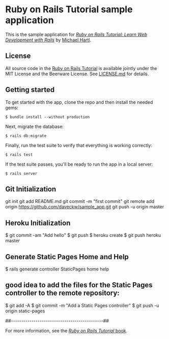 # Ruby on Rails Tutorial sample application

This is the sample application for
[*Ruby on Rails Tutorial:
Learn Web Development with Rails*](http://www.railstutorial.org/)
by [Michael Hartl](http://www.michaelhartl.com/).

## License

All source code in the [Ruby on Rails Tutorial](http://railstutorial.org/)
is available jointly under the MIT License and the Beerware License. See
[LICENSE.md](LICENSE.md) for details.

## Getting started

To get started with the app, clone the repo and then install the needed gems:

```
$ bundle install --without production
```

Next, migrate the database:

```
$ rails db:migrate
```

Finally, run the test suite to verify that everything is working correctly:

```
$ rails test
```

If the test suite passes, you'll be ready to run the app in a local server:

```
$ rails server
```
## Git Initialization

git init
git add README.md
git commit -m "first commit"
git remote add origin https://github.com/daveckw/sample_app.git
git push -u origin master

## Heroku Initialization
$ git commit -am "Add hello"
$ git push
$ heroku create
$ git push heroku master

## Generate Static Pages Home and Help
$ rails generate controller StaticPages home help

##  good idea to add the files for the Static Pages controller to the remote repository:
$ git add -A
$ git commit -m "Add a Static Pages controller"
$ git push -u origin static-pages


##---------------------------------------------##

For more information, see the
[*Ruby on Rails Tutorial* book](http://www.railstutorial.org/book).
